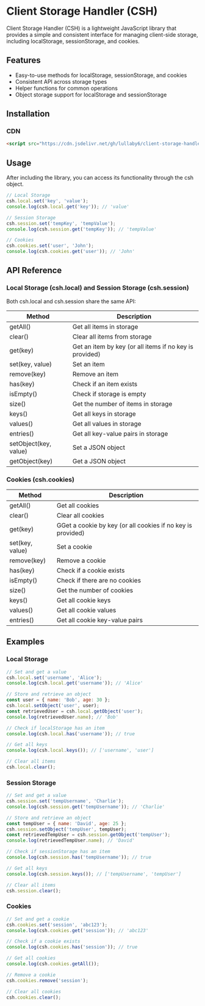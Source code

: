 # Client Storage Handler (CSH)

Client Storage Handler (CSH) is a lightweight JavaScript library that provides a simple and consistent interface for managing client-side storage, including localStorage, sessionStorage, and cookies.

## Features

- Easy-to-use methods for localStorage, sessionStorage, and cookies
- Consistent API across storage types
- Helper functions for common operations
- Object storage support for localStorage and sessionStorage

## Installation

### CDN

```html
<script src="https://cdn.jsdelivr.net/gh/lullaby6/client-storage-handler/cdn.js"></script>
```

## Usage

After including the library, you can access its functionality through the csh object.

```js
// Local Storage
csh.local.set('key', 'value');
console.log(csh.local.get('key')); // 'value'

// Session Storage
csh.session.set('tempKey', 'tempValue');
console.log(csh.session.get('tempKey')); // 'tempValue'

// Cookies
csh.cookies.set('user', 'John');
console.log(csh.cookies.get('user')); // 'John'
```

## API Reference

### Local Storage (csh.local) and Session Storage (csh.session)

Both csh.local and csh.session share the same API:

| Method | Description |
|-----------------|----------------------------------------------------------------------------|
| getAll() | Get all items in storage |
| clear() | Clear all items from storage |
| get(key) | Get an item by key (or all items if no key is provided) |
| set(key, value) | Set an item |
| remove(key) | Remove an item |
| has(key) | Check if an item exists |
| isEmpty() | Check if storage is empty |
| size() | Get the number of items in storage |
| keys() | Get all keys in storage |
| values() | Get all values in storage |
| entries() | Get all key-value pairs in storage |
| setObject(key, value) | Set a JSON object |
| getObject(key) | Get a JSON object |

### Cookies (csh.cookies)

| Method | Description |
|-----------------|----------------------------------------------------------------------------|
| getAll() | Get all cookies |
| clear() | Clear all cookies |
| get(key) | GGet a cookie by key (or all cookies if no key is provided) |
| set(key, value) | Set a cookie |
| remove(key) | Remove a cookie |
| has(key) | Check if a cookie exists |
| isEmpty() | Check if there are no cookies |
| size() | Get the number of cookies |
| keys() | Get all cookie keys |
| values() | Get all cookie values |
| entries() | Get all cookie key-value pairs |

## Examples

### Local Storage

```js
// Set and get a value
csh.local.set('username', 'Alice');
console.log(csh.local.get('username')); // 'Alice'

// Store and retrieve an object
const user = { name: 'Bob', age: 30 };
csh.local.setObject('user', user);
const retrievedUser = csh.local.getObject('user');
console.log(retrievedUser.name); // 'Bob'

// Check if localStorage has an item
console.log(csh.local.has('username')); // true

// Get all keys
console.log(csh.local.keys()); // ['username', 'user']

// Clear all items
csh.local.clear();
```

### Session Storage

```js
// Set and get a value
csh.session.set('tempUsername', 'Charlie');
console.log(csh.session.get('tempUsername')); // 'Charlie'

// Store and retrieve an object
const tempUser = { name: 'David', age: 25 };
csh.session.setObject('tempUser', tempUser);
const retrievedTempUser = csh.session.getObject('tempUser');
console.log(retrievedTempUser.name); // 'David'

// Check if sessionStorage has an item
console.log(csh.session.has('tempUsername')); // true

// Get all keys
console.log(csh.session.keys()); // ['tempUsername', 'tempUser']

// Clear all items
csh.session.clear();
```

### Cookies

```js
// Set and get a cookie
csh.cookies.set('session', 'abc123');
console.log(csh.cookies.get('session')); // 'abc123'

// Check if a cookie exists
console.log(csh.cookies.has('session')); // true

// Get all cookies
console.log(csh.cookies.getAll());

// Remove a cookie
csh.cookies.remove('session');

// Clear all cookies
csh.cookies.clear();
```